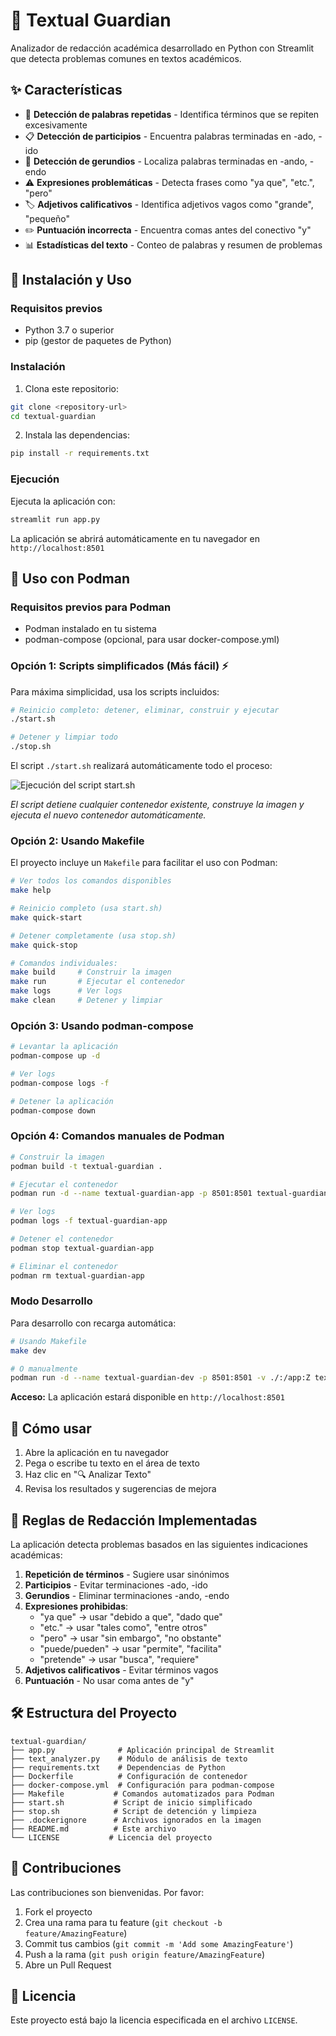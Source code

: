 # 📝 Textual Guardian

Analizador de redacción académica desarrollado en Python con Streamlit que detecta problemas comunes en textos académicos.

## ✨ Características

- 🔄 **Detección de palabras repetidas** - Identifica términos que se repiten excesivamente
- 📋 **Detección de participios** - Encuentra palabras terminadas en -ado, -ido  
- 🔄 **Detección de gerundios** - Localiza palabras terminadas en -ando, -endo
- ⚠️ **Expresiones problemáticas** - Detecta frases como "ya que", "etc.", "pero"
- 🏷️ **Adjetivos calificativos** - Identifica adjetivos vagos como "grande", "pequeño"
- ✏️ **Puntuación incorrecta** - Encuentra comas antes del conectivo "y"
- 📊 **Estadísticas del texto** - Conteo de palabras y resumen de problemas

## 🚀 Instalación y Uso

### Requisitos previos
- Python 3.7 o superior
- pip (gestor de paquetes de Python)

### Instalación

1. Clona este repositorio:
```bash
git clone <repository-url>
cd textual-guardian
```

2. Instala las dependencias:
```bash
pip install -r requirements.txt
```

### Ejecución

Ejecuta la aplicación con:
```bash
streamlit run app.py
```

La aplicación se abrirá automáticamente en tu navegador en `http://localhost:8501`

## 🐳 Uso con Podman

### Requisitos previos para Podman
- Podman instalado en tu sistema
- podman-compose (opcional, para usar docker-compose.yml)

### Opción 1: Scripts simplificados (Más fácil) ⚡

Para máxima simplicidad, usa los scripts incluidos:

```bash
# Reinicio completo: detener, eliminar, construir y ejecutar
./start.sh

# Detener y limpiar todo
./stop.sh
```

El script `./start.sh` realizará automáticamente todo el proceso:

![Ejecución del script start.sh](https://github.com/user-attachments/assets/your-image-url-here)

*El script detiene cualquier contenedor existente, construye la imagen y ejecuta el nuevo contenedor automáticamente.*

### Opción 2: Usando Makefile

El proyecto incluye un `Makefile` para facilitar el uso con Podman:

```bash
# Ver todos los comandos disponibles
make help

# Reinicio completo (usa start.sh)
make quick-start

# Detener completamente (usa stop.sh)
make quick-stop

# Comandos individuales:
make build     # Construir la imagen
make run       # Ejecutar el contenedor
make logs      # Ver logs
make clean     # Detener y limpiar
```

### Opción 3: Usando podman-compose

```bash
# Levantar la aplicación
podman-compose up -d

# Ver logs
podman-compose logs -f

# Detener la aplicación
podman-compose down
```

### Opción 4: Comandos manuales de Podman

```bash
# Construir la imagen
podman build -t textual-guardian .

# Ejecutar el contenedor
podman run -d --name textual-guardian-app -p 8501:8501 textual-guardian

# Ver logs
podman logs -f textual-guardian-app

# Detener el contenedor
podman stop textual-guardian-app

# Eliminar el contenedor
podman rm textual-guardian-app
```


### Modo Desarrollo

Para desarrollo con recarga automática:

```bash
# Usando Makefile
make dev

# O manualmente
podman run -d --name textual-guardian-dev -p 8501:8501 -v ./:/app:Z textual-guardian
```

**Acceso:** La aplicación estará disponible en `http://localhost:8501`

## 📖 Cómo usar

1. Abre la aplicación en tu navegador
2. Pega o escribe tu texto en el área de texto
3. Haz clic en "🔍 Analizar Texto"
4. Revisa los resultados y sugerencias de mejora

## 🎯 Reglas de Redacción Implementadas

La aplicación detecta problemas basados en las siguientes indicaciones académicas:

1. **Repetición de términos** - Sugiere usar sinónimos
2. **Participios** - Evitar terminaciones -ado, -ido
3. **Gerundios** - Eliminar terminaciones -ando, -endo
4. **Expresiones prohibidas**:
   - "ya que" → usar "debido a que", "dado que"
   - "etc." → usar "tales como", "entre otros"
   - "pero" → usar "sin embargo", "no obstante"
   - "puede/pueden" → usar "permite", "facilita"
   - "pretende" → usar "busca", "requiere"
5. **Adjetivos calificativos** - Evitar términos vagos
6. **Puntuación** - No usar coma antes de "y"

## 🛠️ Estructura del Proyecto

```
textual-guardian/
├── app.py              # Aplicación principal de Streamlit
├── text_analyzer.py    # Módulo de análisis de texto
├── requirements.txt    # Dependencias de Python
├── Dockerfile          # Configuración de contenedor
├── docker-compose.yml  # Configuración para podman-compose
├── Makefile           # Comandos automatizados para Podman
├── start.sh           # Script de inicio simplificado
├── stop.sh            # Script de detención y limpieza
├── .dockerignore      # Archivos ignorados en la imagen
├── README.md          # Este archivo
└── LICENSE           # Licencia del proyecto
```

## 🤝 Contribuciones

Las contribuciones son bienvenidas. Por favor:

1. Fork el proyecto
2. Crea una rama para tu feature (`git checkout -b feature/AmazingFeature`)
3. Commit tus cambios (`git commit -m 'Add some AmazingFeature'`)
4. Push a la rama (`git push origin feature/AmazingFeature`)
5. Abre un Pull Request

## 📄 Licencia

Este proyecto está bajo la licencia especificada en el archivo `LICENSE`.
